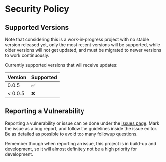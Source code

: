 # Security Policy

## Supported Versions

Note that considering this is a work-in-progress project with no stable version released yet,
only the most recent versions will be supported, while older versions will not get updated,
and must be migrated to newer versions to work continuously.

Currently supported versions that will receive updates:

| Version | Supported          |
| ------- | ------------------ |
| 0.0.5   | :white_check_mark: |
| < 0.0.5 | :x:                |

## Reporting a Vulnerability

Reporting a vulnerability or issue can be done under the [issues page](https://github.com/Luna-Klatzer/Kipper/issues/new/choose). 
Mark the issue as a bug report, and follow the guidelines inside the issue editor. Be as detailed as possible to avoid too many
followup questions.

Remember though when reporting an issue, this project is in build-up and development, so it will almost definitely not be a high priority for development.
